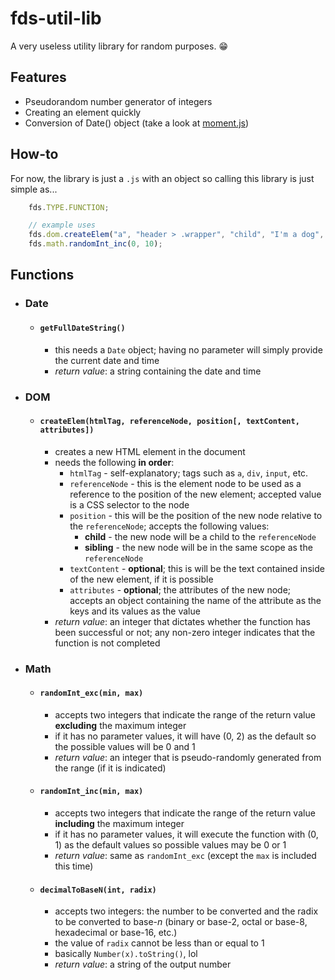 # fds-util-lib
A very useless utility library for random purposes. 😁

## Features
- Pseudorandom number generator of integers
- Creating an element quickly
- Conversion of Date() object (take a look at [moment.js](https://www.npmjs.com/package/moments))

## How-to
For now, the library is just a `.js` with an object so calling this library is just simple as...
```js
    fds.TYPE.FUNCTION;

    // example uses
    fds.dom.createElem("a", "header > .wrapper", "child", "I'm a dog", {"style": "color: #b3411d"});
    fds.math.randomInt_inc(0, 10);
```

## Functions
- ### Date
    - #### `getFullDateString()` 
        - this needs a `Date` object; having no parameter will simply provide the current date and time
        - *return value*: a string containing the date and time
- ### DOM
    - #### `createElem(htmlTag, referenceNode, position[, textContent, attributes])`
        - creates a new HTML element in the document
        - needs the following **in order**: 
            - `htmlTag` - self-explanatory; tags such as `a`, `div`, `input`, etc.
            - `referenceNode` - this is the element node to be used as a reference to the position of the new element; accepted value is a CSS selector to the node
            - `position` - this will be the position of the new node relative to the `referenceNode`; accepts the following values:
                - **child** - the new node will be a child to the `referenceNode`
                - **sibling** - the new node will be in the same scope as the `referenceNode`
            - `textContent` - **optional**; this is will be the text contained inside of the new element, if it is possible
            - `attributes` - **optional**; the attributes of the new node; accepts an object containing the name of the attribute as the keys and its values as the value 
        - *return value*: an integer that dictates whether the function has been successful or not; any non-zero integer indicates that the function is not completed
- ### Math
    - #### `randomInt_exc(min, max)`
        - accepts two integers that indicate the range of the return value **excluding** the maximum integer
        - if it has no parameter values, it will have (0, 2) as the default so the possible values will be 0 and 1
        - *return value*: an integer that is pseudo-randomly generated from the range (if it is indicated)
    - #### `randomInt_inc(min, max)`
        - accepts two integers that indicate the range of the return value **including** the maximum integer
        - if it has no parameter values, it will execute the function with (0, 1) as the default values so possible values may be 0 or 1
        - *return value*: same as `randomInt_exc` (except the `max` is included this time)
    - #### `decimalToBaseN(int, radix)`
        - accepts two integers: the number to be converted and the radix to be converted to base-*n* (binary or base-2, octal or base-8, hexadecimal or base-16, etc.)
        - the value of `radix` cannot be less than or equal to 1
        - basically `Number(x).toString()`, lol
        - *return value*: a string of the output number